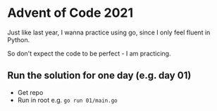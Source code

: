 # Advent of Code 2021

Just like last year, I wanna practice using go, since I only feel fluent in Python.

So don't expect the code to be perfect - I am practicing.

## Run the solution for one day (e.g. day 01)

* Get repo
* Run in root e.g. `go run 01/main.go`
